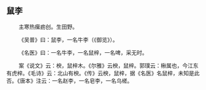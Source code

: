 ## 鼠李
<p>&emsp;&emsp;
主寒热瘰疬创。生田野。
</p>
<p>&emsp;&emsp;
《吴普》曰：鼠李，一名牛李（《御览》）。
</p>
<p>&emsp;&emsp;
《名医》曰：一名牛李，一名鼠梓，一名啤，采无时。
</p>
<p>&emsp;&emsp;
案《说文》云：楰，鼠梓木。《尔雅》云楰，鼠梓。郭璞云：楸属也，今江东有虎梓。《毛诗》云：北山有楰。《传》云楰，鼠梓，据《名医》名鼠梓，未知是此否。《唐本》注云：一名赵李，一名皂李，一名乌槎。
</p>
